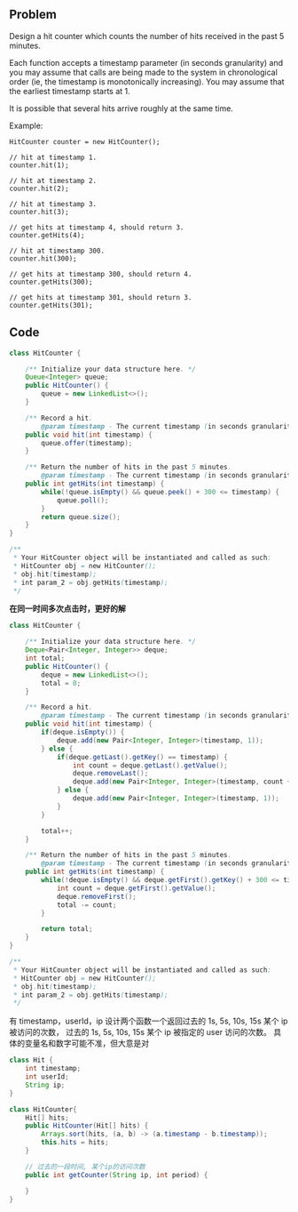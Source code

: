## Problem

Design a hit counter which counts the number of hits received in the past 5 minutes.

Each function accepts a timestamp parameter (in seconds granularity) and you may assume that calls are being made to the system in chronological order (ie, the timestamp is monotonically increasing). You may assume that the earliest timestamp starts at 1.

It is possible that several hits arrive roughly at the same time.

Example:

```
HitCounter counter = new HitCounter();

// hit at timestamp 1.
counter.hit(1);

// hit at timestamp 2.
counter.hit(2);

// hit at timestamp 3.
counter.hit(3);

// get hits at timestamp 4, should return 3.
counter.getHits(4);

// hit at timestamp 300.
counter.hit(300);

// get hits at timestamp 300, should return 4.
counter.getHits(300);

// get hits at timestamp 301, should return 3.
counter.getHits(301);
```

## Code

```java
class HitCounter {

    /** Initialize your data structure here. */
    Queue<Integer> queue;
    public HitCounter() {
        queue = new LinkedList<>();
    }

    /** Record a hit.
        @param timestamp - The current timestamp (in seconds granularity). */
    public void hit(int timestamp) {
        queue.offer(timestamp);
    }

    /** Return the number of hits in the past 5 minutes.
        @param timestamp - The current timestamp (in seconds granularity). */
    public int getHits(int timestamp) {
        while(!queue.isEmpty() && queue.peek() + 300 <= timestamp) {
            queue.poll();
        }
        return queue.size();
    }
}

/**
 * Your HitCounter object will be instantiated and called as such:
 * HitCounter obj = new HitCounter();
 * obj.hit(timestamp);
 * int param_2 = obj.getHits(timestamp);
 */
```

**在同一时间多次点击时，更好的解**

```java
class HitCounter {

    /** Initialize your data structure here. */
    Deque<Pair<Integer, Integer>> deque;
    int total;
    public HitCounter() {
        deque = new LinkedList<>();
        total = 0;
    }

    /** Record a hit.
        @param timestamp - The current timestamp (in seconds granularity). */
    public void hit(int timestamp) {
        if(deque.isEmpty()) {
            deque.add(new Pair<Integer, Integer>(timestamp, 1));
        } else {
            if(deque.getLast().getKey() == timestamp) {
                int count = deque.getLast().getValue();
                deque.removeLast();
                deque.add(new Pair<Integer, Integer>(timestamp, count + 1));
            } else {
                deque.add(new Pair<Integer, Integer>(timestamp, 1));
            }
        }

        total++;
    }

    /** Return the number of hits in the past 5 minutes.
        @param timestamp - The current timestamp (in seconds granularity). */
    public int getHits(int timestamp) {
        while(!deque.isEmpty() && deque.getFirst().getKey() + 300 <= timestamp) {
            int count = deque.getFirst().getValue();
            deque.removeFirst();
            total -= count;
        }

        return total;
    }
}

/**
 * Your HitCounter object will be instantiated and called as such:
 * HitCounter obj = new HitCounter();
 * obj.hit(timestamp);
 * int param_2 = obj.getHits(timestamp);
 */
```

有 timestamp，userId，ip
设计两个函数一个返回过去的 1s, 5s, 10s, 15s 某个 ip 被访问的次数，
过去的 1s, 5s, 10s, 15s 某个 ip 被指定的 user 访问的次数。
具体的变量名和数字可能不准，但大意是对

```java
class Hit {
    int timestamp;
    int userId;
    String ip;
}

class HitCounter{
    Hit[] hits;
    public HitCounter(Hit[] hits) {
        Arrays.sort(hits, (a, b) -> (a.timestamp - b.timestamp));
        this.hits = hits;
    }

    // 过去的一段时间, 某个ip的访问次数
    public int getCounter(String ip, int period) {

    }
}
```
